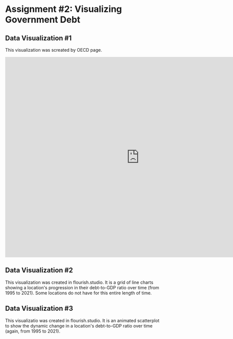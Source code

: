 # Assignment #2: Visualizing Government Debt

## Data Visualization #1
This visualization was screated by OECD page.
<iframe src="https://data.oecd.org/chart/6Olf" width="860" height="645" style="border: 0" mozallowfullscreen="true" webkitallowfullscreen="true" allowfullscreen="true"><a href="https://data.oecd.org/chart/6Olf" target="_blank">OECD Chart: General government debt, Total, % of GDP, 2018</a></iframe>

## Data Visualization #2
This visualization was created in flourish.studio. It is a grid of line charts showing a location's progression in their debt-to-GDP ratio over time (from 1995 to 2021). Some locations do not have for this entire length of time.
<div class="flourish-embed flourish-chart" data-src="visualisation/11163980"><script src="https://public.flourish.studio/resources/embed.js"></script></div>

## Data Visualization #3
This visualizatio was created in flourish.studio. It is an animated scatterplot to show the dynamic change in a location's debt-to-GDP ratio over time (again, from 1995 to 2021). 
<div class="flourish-embed flourish-scatter" data-src="visualisation/11164260"><script src="https://public.flourish.studio/resources/embed.js"></script></div>
